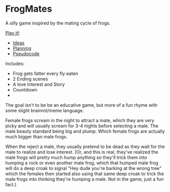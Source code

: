 
# FrogMates

A silly game inspired by the mating cycle of frogs.

[Play it!](https://pippinbarr.github.io/cart253-examples/topics/making/frogfrogfrog/index.html)

- [Ideas](./ideas.md)
- [Planning](./planning.md)
- [Pseudocode](./pseudocode.md)

Includes:
- Frog gets fatter every fly eaten
- 2 Ending scenes
- A love Interest and Story
- Countdown
- 

The goal isn't to be be an educative game, but more of a fun 
rhyme with some slight brainrot/meme language. 

Female frogs scream in the night to attract a mate, which they are very picky and will usually scream for 3-4 nights before selecting a male. The male beauty standard being big and plump. Which female frogs are actually much bigger than male frogs. 

When the reject a male, they usually pretend to be dead as they wait for the male to realize and lose interest. (Or, and this is real, they've realized the male frogs will pretty much hump anything so they'll trick them into humping a rock or even another male frog, which that humped male frog will do a deep croak to signal "Hey dude you're barking at the wrong tree" which the females then started also using that same deep croak to trick the male frogs into thinking they're humping a male. Not in the game, just a fun fact.)




